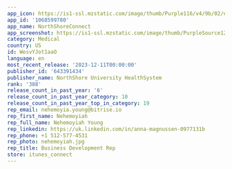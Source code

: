 ```yaml
---
app_icon: https://is1-ssl.mzstatic.com/image/thumb/Purple116/v4/9b/02/e7/9b02e728-be4d-d2d5-3b90-ea8d089cf2ba/AppIcon-0-1x_U007emarketing-0-7-0-85-220.png/1024x1024bb.png
app_id: '1068599780'
app_name: NorthShoreConnect
app_screenshot: https://is1-ssl.mzstatic.com/image/thumb/PurpleSource126/v4/2e/92/58/2e9258f1-6200-0ba9-3652-0c004018566b/ab4c5da1-f116-4bf6-a039-8e0a3e541ac2_iOS-mobile-01.png/1284x2778bb.png
category: Medical
country: US
id: WesvYJot1aaO
language: en
most_recent_release: '2023-12-11T00:00:00'
publisher_id: '643391434'
publisher_name: NorthShore University HealthSystem
rank: '388'
release_count_in_past_year: '6'
release_count_in_past_year_category: 10
release_count_in_past_year_top_in_category: 19
rep_email: nehemoyia.young@bitrise.io
rep_first_name: Nehemoyiah
rep_full_name: Nehemoyiah Young
rep_linkedin: https://uk.linkedin.com/in/anna-magnussen-0977131b
rep_phone: +1 512-577-4531
rep_photo: nehemoyiah.jpg
rep_title: Business Development Rep
store: itunes_connect
---
```

